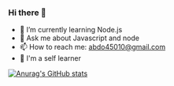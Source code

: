 ### Hi there 👋


- 🌱 I’m currently learning Node.js 
- 💬 Ask me about Javascript and node
- 📫 How to reach me: abdo45010@gmail.com
- 🤞 I'm a self learner

[![Anurag's GitHub stats](https://github-readme-stats.vercel.app/api?username=Abdo-hassa)](https://github.com/anuraghazra/github-readme-stats)

